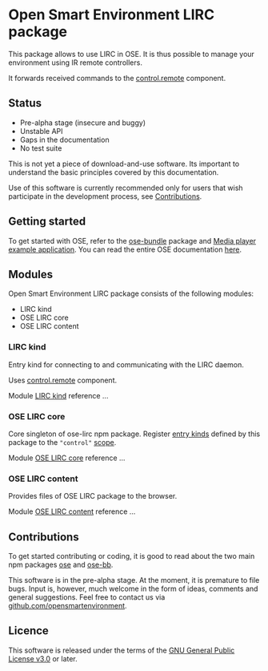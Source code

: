 # Open Smart Environment LIRC package

This package allows to use LIRC in OSE. It is thus possible to
manage your environment using IR remote controllers.

It forwards received commands to the [control.remote](http://opensmartenvironment.github.io/doc/modules/control.remote.html) component.

## Status
- Pre-alpha stage (insecure and buggy)
- Unstable API
- Gaps in the documentation
- No test suite

This is not yet a piece of download-and-use software. Its important
to understand the basic principles covered by this documentation.

Use of this software is currently recommended only for users that
wish participate in the development process, see
[Contributions](#contributions).

## Getting started
To get started with OSE, refer to the [ose-bundle](http://opensmartenvironment.github.io/doc/modules/bundle.html) package and
[Media player example application](http://opensmartenvironment.github.io/doc/modules/bundle.media.html). You can read the entire OSE
documentation [here]( http://opensmartenvironment.github.io/doc).

## Modules
Open Smart Environment LIRC package consists of the following modules:
- LIRC kind
- OSE LIRC core
- OSE LIRC content

### LIRC kind
Entry kind for connecting to and communicating with the LIRC
daemon.

Uses [control.remote](http://opensmartenvironment.github.io/doc/modules/control.remote.html) component.

Module [LIRC kind](http://opensmartenvironment.github.io/doc/classes/lirc.lib.lirc.html) reference ... 

### OSE LIRC core
Core singleton of ose-lirc npm package. Register [entry kinds](http://opensmartenvironment.github.io/doc/classes/ose.lib.kind.html)
defined by this package to the `"control"` [scope](http://opensmartenvironment.github.io/doc/classes/ose.lib.scope.html).

Module [OSE LIRC core](http://opensmartenvironment.github.io/doc/classes/lirc.lib.html) reference ... 

### OSE LIRC content
Provides files of OSE LIRC package to the browser.

Module [OSE LIRC content](http://opensmartenvironment.github.io/doc/classes/lirc.content.html) reference ... 

## <a name="contributions"></a>Contributions
To get started contributing or coding, it is good to read about the
two main npm packages [ose](http://opensmartenvironment.github.io/doc/modules/ose.html) and [ose-bb](http://opensmartenvironment.github.io/doc/modules/bb.html).

This software is in the pre-alpha stage. At the moment, it is
premature to file bugs. Input is, however, much welcome in the form
of ideas, comments and general suggestions.  Feel free to contact
us via
[github.com/opensmartenvironment](https://github.com/opensmartenvironment).

## Licence
This software is released under the terms of the [GNU General
Public License v3.0](http://www.gnu.org/copyleft/gpl.html) or
later.
